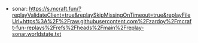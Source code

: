 - sonar: <https://s.mcraft.fun/?replayValidateClient=true&replaySkipMissingOnTimeout=true&replayFileUrl=https%3A%2F%2Fraw.githubusercontent.com%2Fzardoy%2Fmcraft-fun-replays%2Frefs%2Fheads%2Fmain%2Freplay-sonar.worldstate.txt>
